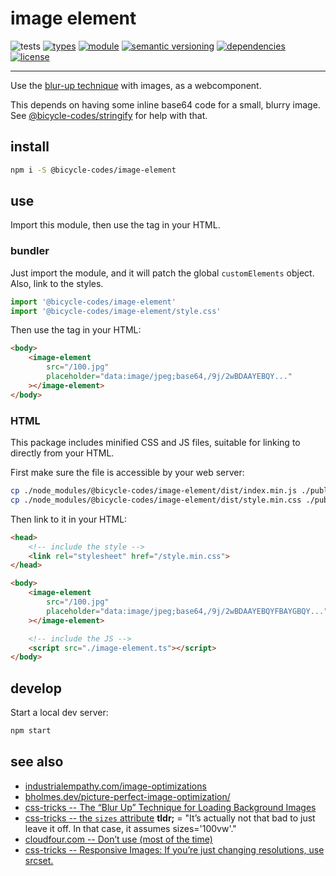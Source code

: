 # image element
![tests](https://github.com/bicycle-codes/image-element/actions/workflows/nodejs.yml/badge.svg)
[![types](https://img.shields.io/npm/types/@bicycle-codes/image-element?style=flat-square)](README.md)
[![module](https://img.shields.io/badge/module-ESM%2FCJS-blue?style=flat-square)](README.md)
[![semantic versioning](https://img.shields.io/badge/semver-2.0.0-blue?logo=semver&style=flat-square)](https://semver.org/)
[![dependencies](https://img.shields.io/badge/dependencies-zero-brightgreen.svg?style=flat-square)](package.json)
[![license](https://img.shields.io/badge/license-MIT-brightgreen.svg?style=flat-square)](LICENSE)

-----------------------------------------

Use the [blur-up technique](https://css-tricks.com/the-blur-up-technique-for-loading-background-images/) with images, as a webcomponent.

This depends on having some inline base64 code for a small, blurry image. See [@bicycle-codes/stringify](https://github.com/bicycle-codes/stringify) for help with that.

## install

```sh
npm i -S @bicycle-codes/image-element
```

## use
Import this module, then use the tag in your HTML.

### bundler
Just import the module, and it will patch the global `customElements` object.
Also, link to the styles.

```js
import '@bicycle-codes/image-element'
import '@bicycle-codes/image-element/style.css'
```

Then use the tag in your HTML:

```html
<body>
    <image-element
        src="/100.jpg"
        placeholder="data:image/jpeg;base64,/9j/2wBDAAYEBQY..."
    ></image-element>
</body>
```

### HTML
This package includes minified CSS and JS files, suitable for linking to directly from your HTML.

First make sure the file is accessible by your web server:

```sh
cp ./node_modules/@bicycle-codes/image-element/dist/index.min.js ./public/image-element.js
cp ./node_modules/@bicycle-codes/image-element/dist/style.min.css ./public
```

Then link to it in your HTML:

```html
<head>
    <!-- include the style -->
    <link rel="stylesheet" href="/style.min.css">
</head>

<body>
    <image-element
        src="/100.jpg"
        placeholder="data:image/jpeg;base64,/9j/2wBDAAYEBQYFBAYGBQY..."
    ></image-element>

    <!-- include the JS -->
    <script src="./image-element.ts"></script>
</body>
```

## develop

Start a local dev server:

```sh
npm start
```

## see also

* [industrialempathy.com/image-optimizations](https://www.industrialempathy.com/posts/image-optimizations/)
* [bholmes.dev/picture-perfect-image-optimization/](https://bholmes.dev/blog/picture-perfect-image-optimization/)
* [css-tricks -- The “Blur Up” Technique for Loading Background Images](https://css-tricks.com/the-blur-up-technique-for-loading-background-images/)
* [css-tricks -- the `sizes` attribute](https://css-tricks.com/responsive-images-youre-just-changing-resolutions-use-srcset/#aa-also-sizes)
**tldr;** = "It’s actually not that bad to just leave it off. In that case, it assumes sizes='100vw'."
* [cloudfour.com -- Don’t use <picture> (most of the time)](https://cloudfour.com/thinks/dont-use-picture-most-of-the-time/)
* [css-tricks -- Responsive Images: If you’re just changing resolutions, use srcset.](https://css-tricks.com/responsive-images-youre-just-changing-resolutions-use-srcset/)
